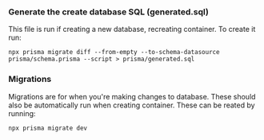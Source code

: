 ### Generate the create database SQL (generated.sql)

This file is run if creating a new database, recreating container.
To create it run:

```
npx prisma migrate diff --from-empty --to-schema-datasource prisma/schema.prisma --script > prisma/generated.sql
```

### Migrations

Migrations are for when you're making changes to database. These should also be automatically run when creating container. These can be reated by running:

```
npx prisma migrate dev
```
